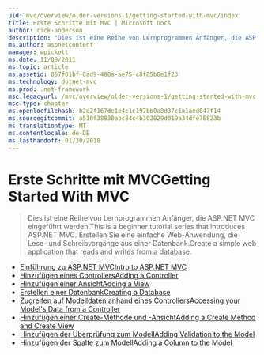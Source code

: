 ```yaml
---
uid: mvc/overview/older-versions-1/getting-started-with-mvc/index
title: Erste Schritte mit MVC | Microsoft Docs
author: rick-anderson
description: "Dies ist eine Reihe von Lernprogrammen Anfänger, die ASP.NET MVC eingeführt werden. Erstellen Sie eine einfache Web-Anwendung, die Lese- und Schreibvorgänge aus einer Datenbank."
ms.author: aspnetcontent
manager: wpickett
ms.date: 11/08/2011
ms.topic: article
ms.assetid: 057f01bf-0ad9-488a-ae75-c8f85b8e1f23
ms.technology: dotnet-mvc
ms.prod: .net-framework
msc.legacyurl: /mvc/overview/older-versions-1/getting-started-with-mvc
msc.type: chapter
ms.openlocfilehash: b2e2f167de1e4c1c197bb0a8d37c1a1aed047f14
ms.sourcegitcommit: a510f38930abc84c4b302029d019a34dfe76823b
ms.translationtype: MT
ms.contentlocale: de-DE
ms.lasthandoff: 01/30/2018
---
```

<a name="getting-started-with-mvc"></a><span data-ttu-id="01e61-104">Erste Schritte mit MVC</span><span class="sxs-lookup"><span data-stu-id="01e61-104">Getting Started With MVC</span></span>
====================
> <span data-ttu-id="01e61-105">Dies ist eine Reihe von Lernprogrammen Anfänger, die ASP.NET MVC eingeführt werden.</span><span class="sxs-lookup"><span data-stu-id="01e61-105">This is a beginner tutorial series that introduces ASP.NET MVC.</span></span> <span data-ttu-id="01e61-106">Erstellen Sie eine einfache Web-Anwendung, die Lese- und Schreibvorgänge aus einer Datenbank.</span><span class="sxs-lookup"><span data-stu-id="01e61-106">Create a simple web application that reads and writes from a database.</span></span>


- [<span data-ttu-id="01e61-107">Einführung zu ASP.NET MVC</span><span class="sxs-lookup"><span data-stu-id="01e61-107">Intro to ASP.NET MVC</span></span>](getting-started-with-mvc-part1.md)
- [<span data-ttu-id="01e61-108">Hinzufügen eines Controllers</span><span class="sxs-lookup"><span data-stu-id="01e61-108">Adding a Controller</span></span>](getting-started-with-mvc-part2.md)
- [<span data-ttu-id="01e61-109">Hinzufügen einer Ansicht</span><span class="sxs-lookup"><span data-stu-id="01e61-109">Adding a View</span></span>](getting-started-with-mvc-part3.md)
- [<span data-ttu-id="01e61-110">Erstellen einer Datenbank</span><span class="sxs-lookup"><span data-stu-id="01e61-110">Creating a Database</span></span>](getting-started-with-mvc-part4.md)
- [<span data-ttu-id="01e61-111">Zugreifen auf Modelldaten anhand eines Controllers</span><span class="sxs-lookup"><span data-stu-id="01e61-111">Accessing your Model's Data from a Controller</span></span>](getting-started-with-mvc-part5.md)
- [<span data-ttu-id="01e61-112">Hinzufügen einer Create-Methode und -Ansicht</span><span class="sxs-lookup"><span data-stu-id="01e61-112">Adding a Create Method and Create View</span></span>](getting-started-with-mvc-part6.md)
- [<span data-ttu-id="01e61-113">Hinzufügen der Überprüfung zum Modell</span><span class="sxs-lookup"><span data-stu-id="01e61-113">Adding Validation to the Model</span></span>](getting-started-with-mvc-part7.md)
- [<span data-ttu-id="01e61-114">Hinzufügen der Spalte zum Modell</span><span class="sxs-lookup"><span data-stu-id="01e61-114">Adding a Column to the Model</span></span>](getting-started-with-mvc-part8.md)
